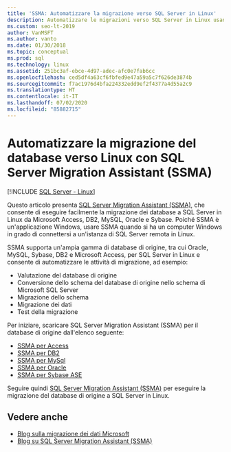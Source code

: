 ```yaml
---
title: 'SSMA: Automatizzare la migrazione verso SQL Server in Linux'
description: Automatizzare le migrazioni verso SQL Server in Linux usando SQL Server Migration Assistant (SSMA) per Microsoft Access, DB2, MySQL, Oracle e Sybase.
ms.custom: seo-lt-2019
author: VanMSFT
ms.author: vanto
ms.date: 01/30/2018
ms.topic: conceptual
ms.prod: sql
ms.technology: linux
ms.assetid: 251bc3af-ebce-4d97-adec-afc0e7fab6cc
ms.openlocfilehash: ced5df4a63cf6fbfed9e47a59a5c7f626de3874b
ms.sourcegitcommit: f7ac1976d4bfa224332edd9ef2f4377a4d55a2c9
ms.translationtype: HT
ms.contentlocale: it-IT
ms.lasthandoff: 07/02/2020
ms.locfileid: "85882715"
---
```

# <a name="automate-database-migration-to-linux-with-the-sql-server-migration-assistant-ssma"></a>Automatizzare la migrazione del database verso Linux con SQL Server Migration Assistant (SSMA)

[!INCLUDE [SQL Server - Linux](../includes/applies-to-version/sql-linux.md)]

Questo articolo presenta [SQL Server Migration Assistant (SSMA)](https://msdn.microsoft.com/library/mt613434.aspx), che consente di eseguire facilmente la migrazione dei database a SQL Server in Linux da Microsoft Access, DB2, MySQL, Oracle e Sybase. Poiché SSMA è un'applicazione Windows, usare SSMA quando si ha un computer Windows in grado di connettersi a un'istanza di SQL Server remota in Linux. 

SSMA supporta un'ampia gamma di database di origine, tra cui Oracle, MySQL, Sybase, DB2 e Microsoft Access, per SQL Server in Linux e consente di automatizzare le attività di migrazione, ad esempio:

- Valutazione del database di origine
- Conversione dello schema del database di origine nello schema di Microsoft SQL Server
- Migrazione dello schema
- Migrazione dei dati
- Test della migrazione

Per iniziare, scaricare SQL Server Migration Assistant (SSMA) per il database di origine dall'elenco seguente:
- [SSMA per Access](https://aka.ms/ssmaforaccess)
- [SSMA per DB2](https://aka.ms/ssmafordb2)
- [SSMA per MySql](https://aka.ms/ssmaformysql) 
- [SSMA per Oracle](https://aka.ms/ssmafororacle)
- [SSMA per Sybase ASE](https://aka.ms/ssmaforsybase) 

Seguire quindi [SQL Server Migration Assistant (SSMA)](https://msdn.microsoft.com/library/mt613434.aspx) per eseguire la migrazione del database di origine a SQL Server in Linux.

## <a name="see-also"></a>Vedere anche
- [Blog sulla migrazione dei dati Microsoft](https://blogs.msdn.microsoft.com/datamigration)
- [Blog su SQL Server Migration Assistant (SSMA)](https://blogs.msdn.microsoft.com/ssma/)

